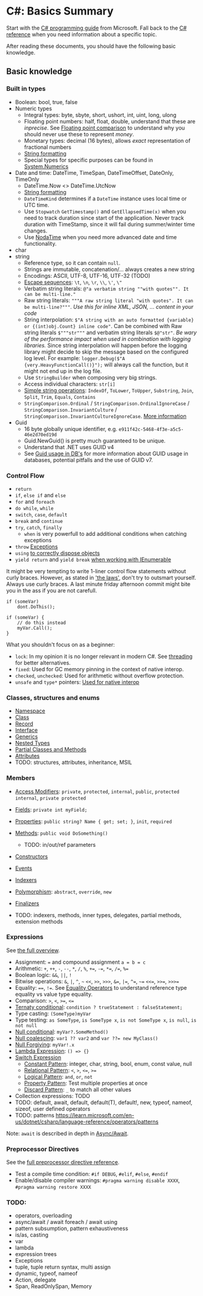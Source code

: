 # C#: Basics Summary

Start with the [C# programming guide](https://learn.microsoft.com/en-us/dotnet/csharp/programming-guide/) from Microsoft. Fall back to the [C# reference](https://learn.microsoft.com/en-us/dotnet/csharp/language-reference/) when you need information about a specific topic.

After reading these documents, you should have the following basic knowledge.

## Basic knowledge

### Built in types

- Boolean: bool, true, false
- Numeric types
    - Integral types: byte, sbyte, short, ushort, int, uint, long, ulong
    - Floating point numbers: half, float, double, understand that these are *inprecise*. See [Floating point comparison](https://floating-point-gui.de/errors/comparison/) to understand why you should never use these to represent *money*.
    - Monetary types: decimal (16 bytes), allows *exact* representation of fractional numbers
	- [String formatting](https://learn.microsoft.com/en-us/dotnet/standard/base-types/standard-numeric-format-strings)
	- Special types for specific purposes can be found in [System.Numerics](https://learn.microsoft.com/en-us/dotnet/api/system.numerics?view=net-8.0)
- Date and time: DateTime, TimeSpan, DateTimeOffset, DateOnly, TimeOnly
    - DateTime.Now <> DateTime.UtcNow
	- [String formatting](https://learn.microsoft.com/en-us/dotnet/standard/base-types/standard-date-and-time-format-strings)
	- `DateTimeKind` determines if a `DateTime` instance uses local time or UTC time.
	- Use `Stopwatch` `GetTimestamp()` and `GetEllapsedTime(x)` when you need to track duration since start of the application. Never track duration with TimeStamp, since it will fail during summer/winter time changes.
	- Use [NodaTime](https://nodatime.org/) when you need more advanced date and time functionality.
- char
- string
    - Reference type, so it can contain `null`.
    - Strings are immutable, concatenation/... always creates a new string
    - Encodings: ASCII, UTF-8, UTF-16, UTF-32 (TODO)
	- [Escape sequences](https://learn.microsoft.com/en-us/dotnet/csharp/programming-guide/strings/#string-escape-sequences): `\t`, `\n`, `\r`, `\\`, `\'`, `\"`
	- Verbatim string literals: `@"a verbatim string ""with quotes"". It can be multi-line."`
	- Raw string literals: `"""A raw string literal "with quotes". It can be multi-line?"""`. *Use this for inline XML, JSON, ... content in your code*
	- String interpolation: `$"A string with an auto formatted {variable} or {(int)obj.Count} inline code"`. Can be combined with Raw string literals `$"""str"""` and verbatim string literals `$@"str"`. *Be wary of the performance impact when used in combination with logging libraries.* Since string interpolation will happen before the logging library might decide to skip the message based on the configured log level. For example: `logger.Debug($"A {very.HeavyFunctionCall()}");` will always call the function, but it might not end up in the log file.
	- Use `StringBuilder` when composing very big strings.
	- Access individual characters: `str[i]`
	- [Simple string operations](https://learn.microsoft.com/en-us/dotnet/api/system.string?view=net-8.0): `IndexOf`, `ToLower`, `ToUpper`, `Substring`, `Join`, `Split`, `Trim`, `Equals`, `Contains`
	- `StringComparison.Ordinal` / `StringComparison.OrdinalIgnoreCase` / `StringComparison.InvariantCulture` / `StringComparison.InvariantCultureIgnoreCase`. [More information](https://learn.microsoft.com/en-us/dotnet/api/system.stringcomparison?view=net-8.0)
- Guid
    - 16 byte globally unique identifier, e.g. `e911f42c-5468-4f3e-a5c5-46e2d70ed19d`
	- Guid.NewGuid() is pretty much guaranteed to be unique.
	- Understand that .NET uses GUID v4
	- See [Guid usage in DB's](db/Guid_do_dont.md) for more information about GUID usage in databases, potential pitfalls and the use of GUID v7.

### Control Flow

- `return`
- `if`, `else if` and `else`
- `for` and `foreach`
- `do while`, `while`
- `switch`, `case`, `default`
- `break` and `continue`
- `try`, `catch`, `finally`
    - `when` is very powerfull to add additional conditions when catching exceptions
- `throw` [Exceptions](https://learn.microsoft.com/en-us/dotnet/csharp/language-reference/language-specification/exceptions)
- `using` [to correctly dispose objects](https://learn.microsoft.com/en-us/dotnet/csharp/language-reference/statements/using)
- `yield return` and `yield break` [when working with IEnumerable<T>](https://learn.microsoft.com/en-us/dotnet/csharp/language-reference/statements/yield)

It might be very tempting to write 1-liner control flow statements without curly braces.
However, as stated in ['the laws'](general/The_laws.md), don't try to outsmart yourself. Always use curly braces. A last minute friday afternoon commit might bite you in the ass if you are not carefull.

```
if (someVar)
	dont.DoThis();

if (someVar) {
	// do this instead
	myVar.Call();
}
```

What you shouldn't focus on as a beginner:

- `lock`: In my opinion it is no longer relevant in modern C#. See [threading](dotnet/Threading.md) for better alternatives.
- `fixed`: Used for GC memory pinning in the context of native interop.
- `checked`, `unchecked`: Used for arithmetic without overflow protection.
- `unsafe` and `type*` pointers: [Used for native interop](https://learn.microsoft.com/en-us/dotnet/csharp/language-reference/unsafe-code)


### Classes, structures and enums

- [Namespace](https://learn.microsoft.com/en-us/dotnet/csharp/fundamentals/types/namespaces)
- [Class](https://learn.microsoft.com/en-us/dotnet/csharp/fundamentals/types/classes)
- [Record](https://learn.microsoft.com/en-us/dotnet/csharp/fundamentals/types/records)
- [Interface](https://learn.microsoft.com/en-us/dotnet/csharp/fundamentals/types/interfaces)
- [Generics](https://learn.microsoft.com/en-us/dotnet/csharp/programming-guide/generics/generic-type-parameters)
- [Nested Types](https://learn.microsoft.com/en-us/dotnet/csharp/programming-guide/classes-and-structs/nested-types)
- [Partial Classes and Methods](https://learn.microsoft.com/en-us/dotnet/csharp/programming-guide/classes-and-structs/partial-classes-and-methods)
- [Attributes](https://learn.microsoft.com/en-us/dotnet/csharp/advanced-topics/reflection-and-attributes/)
- TODO: structures, attributes, inheritance, MSIL


### Members

- [Access Modifiers](https://learn.microsoft.com/en-us/dotnet/csharp/programming-guide/classes-and-structs/access-modifiers): `private`, `protected`, `internal`, `public`, `protected internal`, `private protected`
- [Fields](https://learn.microsoft.com/en-us/dotnet/csharp/programming-guide/classes-and-structs/fields): `private int myField;`
- [Properties](https://learn.microsoft.com/en-us/dotnet/csharp/programming-guide/classes-and-structs/properties): `public string? Name { get; set; }`, `init`, `required`
- [Methods](https://learn.microsoft.com/en-us/dotnet/csharp/programming-guide/classes-and-structs/methods): `public void DoSomething()`
    - TODO: in/out/ref parameters
- [Constructors](https://learn.microsoft.com/en-us/dotnet/csharp/programming-guide/classes-and-structs/constructors)
- [Events](https://learn.microsoft.com/en-us/dotnet/csharp/programming-guide/events/)
- [Indexers](https://learn.microsoft.com/en-us/dotnet/csharp/programming-guide/indexers/)
- [Polymorphism](https://learn.microsoft.com/en-us/dotnet/csharp/programming-guide/classes-and-structs/versioning-with-the-override-and-new-keywords): `abstract`, `override`, `new`
- [Finalizers](https://learn.microsoft.com/en-us/dotnet/csharp/programming-guide/classes-and-structs/finalizers)

- TODO: indexers, methods, inner types, delegates, partial methods, extension methods

### Expressions

See [the full overview](https://learn.microsoft.com/en-us/dotnet/csharp/language-reference/operators/).

- Assignment: `=` and compound assignment `a = b = c`
- Arithmetic: `+`, `++`, `-`, `--`, `*`, `/`, `%`, `+=`, `-=`, `*=`, `/=`, `%=`
- Boolean logic: `&&`, `||`, `!`
- Bitwise operations: `&`, `|`, `^`, `~` `<<`, `>>`, `>>>`, `&=`, `|=`, `^=`, `~=` `<<=`, `>>=`, `>>>=`
- Equality: `==`, `!=`. See [Equality Operators](https://learn.microsoft.com/en-us/dotnet/csharp/language-reference/operators/equality-operators) to understand reference type equality vs value type equality.
- Comparison: `>`, `<`, `>=`, `<=`
- [Ternaty conditional](https://learn.microsoft.com/en-us/dotnet/csharp/language-reference/operators/conditional-operator): `condition ? trueStatement : falseStatement;`
- Type casting: `(SomeType)myVar`
- Type testing: `as SomeType`, `is SomeType x`, `is not SomeType x`, `is null`, `is not null`
- [Null conditional](https://learn.microsoft.com/en-us/dotnet/csharp/language-reference/operators/member-access-operators#null-conditional-operators--and-): `myVar?.SomeMethod()`
- [Null coalescing](https://learn.microsoft.com/en-us/dotnet/csharp/language-reference/operators/null-coalescing-operator): `var1 ?? var2` and `var ??= new MyClass()`
- [Null Forgiving](https://learn.microsoft.com/en-us/dotnet/csharp/language-reference/operators/null-forgiving): `myVar!.x`
- [Lambda Expression](https://learn.microsoft.com/en-us/dotnet/csharp/language-reference/operators/lambda-operator): `() => {}`
- [Switch Expression](https://learn.microsoft.com/en-us/dotnet/csharp/language-reference/operators/switch-expression)
    - [Constant Pattern](https://learn.microsoft.com/en-us/dotnet/csharp/language-reference/operators/patterns#constant-pattern): integer, char, string, bool, enum, const value, null
    - [Relational Pattern](https://learn.microsoft.com/en-us/dotnet/csharp/language-reference/operators/patterns#relational-patterns): `<`, `>`, `<=`, `>=`
    - [Logical Pattern](https://learn.microsoft.com/en-us/dotnet/csharp/language-reference/operators/patterns#logical-patterns): `and`, `or`, `not`
    - [Property Pattern](https://learn.microsoft.com/en-us/dotnet/csharp/language-reference/operators/patterns#property-pattern): Test multiple properties at once
    - [Discard Pattern](https://learn.microsoft.com/en-us/dotnet/csharp/language-reference/operators/patterns#discard-pattern): `_` to match all other values
- Collection expressions: TODO
- TODO: default, await, default, default(T), default!, new, typeof, nameof, sizeof, user defined operators
- TODO: patterns https://learn.microsoft.com/en-us/dotnet/csharp/language-reference/operators/patterns

Note: `await` is described in depth in [Async/Await](Async_await.md).

### Preprocessor Directives

See the [full preprocessor directive reference](https://learn.microsoft.com/en-us/dotnet/csharp/language-reference/preprocessor-directives).

- Test a compile time condition: `#if DEBUG`, `#elif`, `#else`, `#endif`
- Enable/disable compiler warnings: `#pragma warning disable XXXX`, `#pragma warning restore XXXX`

### TODO:

- operators, overloading
- async/await / await foreach / await using
- pattern subsumption, pattern exhaustiveness
- is/as, casting
- var
- lambda
- expression trees
- Exceptions
- tuple, tuple return syntax, multi assign
- dynamic, typeof, nameof
- Action, delegate
- Span, ReadOnlySpan, Memory
